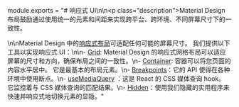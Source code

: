 module.exports = "# 响应式 UI\n\n<p class=\"description\">Material Design 布局鼓励通过使用统一的元素和间距来实现跨平台、跨环境、不同屏幕尺寸下的一致性。</p>\n\nMaterial Design 中的[响应式布局](https://material.io/design/layout/responsive-layout-grid.html)可适配任何可能的屏幕尺寸。 我们提供以下工具以实现响应式 UI：\n\n- [Grid](/components/grid/): Material Design 的响应式网格布局可以适应屏幕的尺寸和方向，确保布局之间的一致性。\n- [Container](/components/container/): 容器可以将您页面的内容水平居中。 它是最基本的布局元素。\n- [Breakpoints](/customization/breakpoints/)：它的 API 使得在各种环境中使用断点。\n- [useMediaQuery](/components/use-media-query/) ：这是 React 的 CSS 媒体查询 hook。 它监控着与 CSS 媒体查询的匹配结果。\n- [Hidden](/components/hidden/)：使用我们隐藏的实用程序来快速并响应式地切换元素的显隐。"